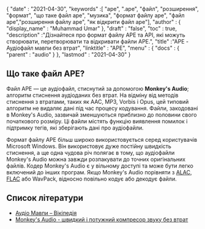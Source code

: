 {
  "date" : "2021-04-30",
  "keywords" :[ "ape", ".ape", "файл", "розширення", "формат", "що таке файл ape", "музика", "формат файлу ape", "файл ape","розширення файлу ape", "як відкрити файл ape"],
  "author" : {
    "display_name" : "Muhammad Umar"
},
  "draft" : "false",
  "toc" : true,
  "description" :"Дізнайтеся про формат файлу APE та API, які можуть створювати, перетворювати та відкривати файли APE.",
  "title" :"APE - Аудіофайл мавпи без втрат",
  "linktitle" : "APE",
  "menu" : {
    "docs" : {
      "parent" : "audio"
}
},
  "lastmod" : "2021-04-30"
}

## Що таке файл APE?

Файл APE — це аудіофайл, стиснутий за допомогою **Monkey's Audio**; алгоритм стиснення аудіоданих без втрат. На відміну від методів стиснення з втратами, таких як AAC, MP3, Vorbis і Opus, цей типовий алгоритм не видаляє дані під час процесу кодування. Файли, закодовані в Monkey's Audio, зазвичай зменшуються приблизно до половини свого початкового розміру. Ці файли містять функцію виявлення помилок і підтримку тегів, які зберігають дані про аудіофайли.

Формат файлу APE більш широко використовується серед користувачів Microsoft Windows. Він використовує дуже постійну швидкість стиснення, а ще одна чудова річ полягає в тому, що аудіофайли Monkey's Audio можна завжди розпакувати до точних оригінальних файлів. Кодер Monkey's Audio є у вільному доступі та може бути легко включений до інших програм. Якщо Monkey's Audio порівняти з [ALAC](/audio/alac/), [FLAC](/audio/flac/) або WavPack, відносно повільно кодує або декодує файли.

## Список літератури

* [Аудіо Мавпи – Вікіпедія](https://en.wikipedia.org/wiki/Monkey%27s_Audio)
* [Monkey's Audio - швидкий і потужний компресор звуку без втрат](https://monkeysaudio.com/index.html)

